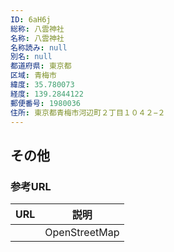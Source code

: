 ```yaml
---
ID: 6aH6j
総称: 八雲神社
名称: 八雲神社
名称読み: null
別名: null
都道府県: 東京都
区域: 青梅市
緯度: 35.780073
経度: 139.2844122
郵便番号: 1980036
住所: 東京都青梅市河辺町２丁目１０４２−２
---
```


## その他

### 参考URL

| URL | 説明          |
| --- | ------------- |
|     | OpenStreetMap |
